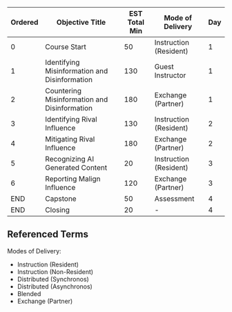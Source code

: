 | Ordered | Objective Title                   | EST Total Min | Mode of Delivery          | Day |
| ------- | --------------------------------- | ------------- | ------------------------- | --- |
| 0       | Course Start                      | 50            | Instruction (Resident)    | 1   |
| 1       | Identifying Misinformation and Disinformation | 130           | Guest Instructor          | 1   |
| 2       | Countering Misinformation and Disinformation | 180           | Exchange (Partner)    | 1   |
| 3       | Identifying Rival Influence       | 130           | Instruction (Resident)    | 2   |
| 4       | Mitigating Rival Influence        | 180           | Exchange (Partner)    | 2   |
| 5       | Recognizing AI Generated Content  | 20            | Instruction (Resident)    | 3   |
| 6       | Reporting Malign Influence        | 120            | Exchange (Partner)    | 3   |
| END     | Capstone                          | 50            | Assessment                | 4   |
| END     | Closing                           | 20            | -                         | 4   |


## Referenced Terms
Modes of Delivery:
-  Instruction (Resident)
-  Instruction (Non-Resident)
-  Distributed (Synchronos)
-  Distributed (Asynchronos)
-  Blended
- Exchange (Partner)
